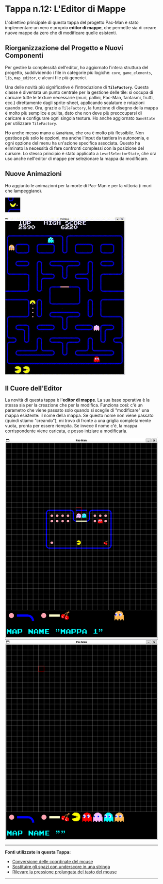 # Tappa n.12: L'Editor di Mappe

L'obiettivo principale di questa tappa del progetto Pac-Man è stato implementare un vero e proprio **editor di mappe**, che permette sia di creare nuove mappe da zero che di modificare quelle esistenti.

## Riorganizzazione del Progetto e Nuovi Componenti

Per gestire la complessità dell'editor, ho aggiornato l'intera struttura del progetto, suddividendo i file in categorie più logiche: `core`, `game_elements`, `lib`, `map_editor`, e alcuni file più generici.

Una delle novità più significative è l'introduzione di **`TileFactory`**. Questa classe è diventata un punto centrale per la gestione delle tile: si occupa di caricare tutte le texture necessarie (muri, pallini, Pac-Man, fantasmi, frutti, ecc.) direttamente dagli sprite-sheet, applicando scalature e rotazioni quando serve. Ora, grazie a `TileFactory`, la funzione di disegno della mappa è molto più semplice e pulita, dato che non deve più preoccuparsi di caricare e configurare ogni singola texture. Ho anche aggiornato `GameState` per utilizzare `TileFactory`.

Ho anche messo mano a `GameMenu`, che ora è molto più flessibile. Non gestisce più solo le opzioni, ma anche l'input da tastiera in autonomia, e ogni opzione del menu ha un'azione specifica associata. Questo ha eliminato la necessità di fare confronti complessi con la posizione del cursore. Lo stesso principio è stato applicato a `LevelSelectorState`, che ora uso anche nell'editor di mappe per selezionare la mappa da modificare.

## Nuove Animazioni
Ho aggiunto le animazioni per la morte di Pac-Man e per la vittoria (i muri che lampeggiano).

![Demo animazione morte di pacman](images/demo-pacmandeath.gif)


![Demo animazione vittoria](images/demo-victoryblink.gif)

## Il Cuore dell'Editor

La novità di questa tappa è l'**editor di mappe**. La sua base operativa è la stessa sia per la creazione che per la modifica. Funziona così: c'è un parametro che viene passato solo quando si sceglie di "modificare" una mappa esistente: il nome della mappa. Se questo nome non viene passato (quindi stiamo "creando"), mi trovo di fronte a una griglia completamente vuota, pronta per essere riempita. Se invece il nome c'è, la mappa corrispondente viene caricata, e posso iniziare a modificarla.

![Demo dell'editor di mappe](images/demo-edit.png)
![Demo dell'editor di mappe](images/demo-create.png)

---
**Fonti utilizzate in questa Tappa:**
* [Conversione delle coordinate del mouse](https://www.sfml-dev.org/tutorials/3.0/graphics/view/#coordinates-conversions)
* [Sostituire gli spazi con underscore in una stringa](https://stackoverflow.com/questions/5252612/replace-space-with-an-underscore)
* [Rilevare la pressione prolungata del tasto del mouse](https://en.sfml-dev.org/forums/index.php?topic=13412.0)
---